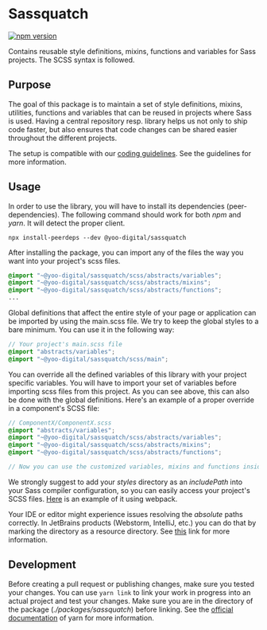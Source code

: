 # Sassquatch
[![npm version](https://badge.fury.io/js/%40yoo-digital%2Fsassquatch.svg)](https://badge.fury.io/js/%40yoo-digital%2Fsassquatch)

Contains reusable style definitions, mixins, functions and variables for Sass projects.
The SCSS syntax is followed.

## Purpose
The goal of this package is to maintain a set of style definitions, mixins, utilities, functions and variables
that can be reused in projects where Sass is used. Having a central repository resp. library
helps us not only to ship code faster, but also ensures that code changes can be shared easier throughout
the different projects.

The setup is compatible with our [coding guidelines](https://yooapps.jira.com/wiki/spaces/FD/pages/1239187573/Coding+Guidelines).
See the guidelines for more information.

## Usage
In order to use the library, you will have to install
its dependencies (peer-dependencies). The following command should work
for both _npm_ and _yarn_. It will detect the proper client.

```text
npx install-peerdeps --dev @yoo-digital/sassquatch
```

After installing the package, you can import any of the files the way you want into your project's scss files.

```scss
@import "~@yoo-digital/sassquatch/scss/abstracts/variables";
@import "~@yoo-digital/sassquatch/scss/abstracts/mixins";
@import "~@yoo-digital/sassquatch/scss/abstracts/functions";
...
```

Global definitions that affect the entire style of your page or application can be imported by using
the main.scss file. We try to keep the global styles to a bare minimum.
You can use it in the following way:

```scss
// Your project's main.scss file
@import "abstracts/variables";
@import "~@yoo-digital/sassquatch/scss/main";
```

You can override all the defined variables of this library with your project specific variables.
You will have to import your set of variables before importing scss files from this project.
As you can see above, this can also be done with the global definitions.
Here's an example of a proper override in a component's SCSS file:

```scss
// ComponentX/ComponentX.scss
@import "abstracts/variables";
@import "~@yoo-digital/sassquatch/scss/abstracts/variables";
@import "~@yoo-digital/sassquatch/scss/abstracts/mixins";
@import "~@yoo-digital/sassquatch/scss/abstracts/functions";

// Now you can use the customized variables, mixins and functions inside your component
```

We strongly suggest to add your _styles_ directory as an _includePath_ into your
Sass compiler configuration, so you can easily access your project's SCSS files.
[Here](https://github.com/webpack-contrib/sass-loader#object) is an example of it using webpack.

Your IDE or editor might experience issues resolving the _absolute_ paths correctly.
In JetBrains products (Webstorm, IntelliJ, etc.) you can do that by marking the directory as a resource directory.
See [this](https://www.jetbrains.com/help/webstorm/configuring-project-structure.html) link for more information.

## Development
Before creating a pull request or publishing changes, make sure you tested your changes.
You can use `yarn link` to link your work in progress into an actual project and test your changes.
Make sure you are in the directory of the package (_./packages/sassquatch_) before linking.
See the [official documentation](https://yarnpkg.com/lang/en/docs/cli/link/) of yarn for more information.
